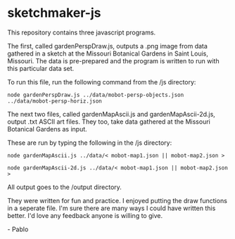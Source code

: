 # sketchmaker-js

This repository contains three javascript programs.

The first, called gardenPerspDraw.js, outputs a .png image from data gathered in a sketch at the Missouri Botanical Gardens in Saint Louis, Missouri. The data is pre-prepared and the program is written to run with this particular data set.

To run this file, run the following command from the /js directory:

`node gardenPerspDraw.js ../data/mobot-persp-objects.json ../data/mobot-persp-horiz.json`

The next two files, called gardenMapAscii.js and gardenMapAscii-2d.js, output .txt ASCII art files. They too, take data gathered at the Missouri Botanical Gardens as input.

These are run by typing the following in the /js directory:

`node gardenMapAscii.js ../data/< mobot-map1.json || mobot-map2.json >` 

`node gardenMapAscii-2d.js ../data/< mobot-map1.json || mobot-map2.json >`

All output goes to the /output directory.

They were written for fun and practice. I enjoyed putting the draw functions in a seperate file. I'm sure there are many ways I could have written this better. I'd love any feedback anyone is willing to give.

\- Pablo
